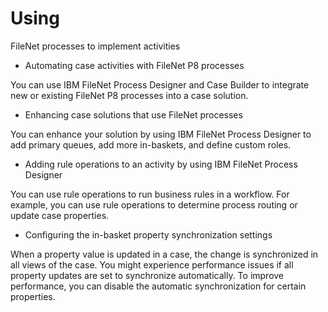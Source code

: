 # Using 
FileNet
 processes to implement
activities

- Automating case activities with FileNet P8 processes

You can use IBM FileNet Process Designer and Case Builder to integrate new or existing FileNet P8 processes into a case solution.
- Enhancing case solutions that use FileNet processes

You can enhance your solution by using IBM FileNet Process Designer to add primary queues, add more in-baskets, and define custom roles.
- Adding rule operations to an activity by using IBM FileNet Process Designer

You can use rule operations to run business rules in a workflow. For example, you can use rule operations to determine process routing or update case properties.
- Configuring the in-basket property synchronization settings

When a property value is updated in a case, the change is synchronized in all views of the case. You might experience performance issues if all property updates are set to synchronize automatically. To improve performance, you can disable the automatic synchronization for certain properties.